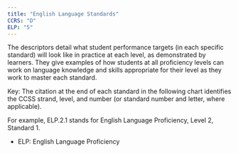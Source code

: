 ```yaml
---
title: "English Language Standards"
CCRS: "D"
ELP: "5"
---
```

The descriptors detail what student performance targets (in each specific standard) will look like in practice at each level, as demonstrated by learners. They give examples of how students at all proficiency levels can work on language knowledge and skills appropriate for their level as they work to master each standard.

Key: The citation at the end of each standard in the following chart identifies the CCSS strand, level, and number (or standard number and letter, where applicable).

For example, ELP.2.1 stands for English Language Proficiency, Level 2, Standard 1.

 * ELP: English Language Proficiency
